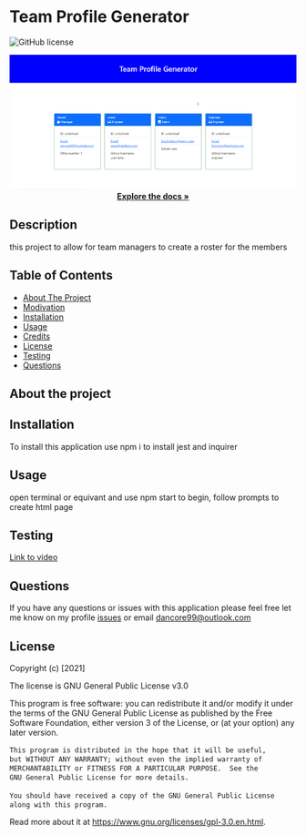 
  # Team Profile Generator
 ![GitHub license](https://img.shields.io/badge/license-GNU%25General%25Public%25License%25v3.0-blue.svg)
  
<p align="center">
  <img src="./dist/images/2021-10-31%2012_17_39-.png" script="wdith=200px; height=100px;">
  <a href=https://github.com/SiddySixsmith/Team-Profilier><strong>Explore the docs »</strong></a>
</p>

  ## Description
  this project to allow for team managers to create a roster for the members

  ## Table of Contents
  
  * [About The Project](#about-the-project)
  * [Modivation](#what-was-your-modivation)
  * [Installation](#Installation)
  * [Usage](#usage)
  * [Credits](#credits)
  * [License](#license)
  * [Testing](#testing)
  * [Questions](#questions)
    
  ## About the project

  
  ## Installation
  To install this application use npm i to install jest and inquirer

  ## Usage
  open terminal or equivant and use npm start to begin, follow prompts to create html page

  
  ## Testing
  [Link to video](https://drive.google.com/drive/folders/1Kc08dhMktMsrp-tjLila3_jFwlVAqcfE?usp=sharing "Testing")

  ## Questions
  If you have any questions or issues with this application please feel free let me know on my profile 
  [issues](https://github.com/SiddySixsmith) or email <dancore99@outlook.com>

  ## License
  Copyright (c) [2021] 

  The license is GNU General Public License v3.0 

  This program is free software: you can redistribute it and/or modify
    it under the terms of the GNU General Public License as published by
    the Free Software Foundation, either version 3 of the License, or
    (at your option) any later version.

    This program is distributed in the hope that it will be useful,
    but WITHOUT ANY WARRANTY; without even the implied warranty of
    MERCHANTABILITY or FITNESS FOR A PARTICULAR PURPOSE.  See the
    GNU General Public License for more details.

    You should have received a copy of the GNU General Public License
    along with this program.
  Read more about it at https://www.gnu.org/licenses/gpl-3.0.en.html.

